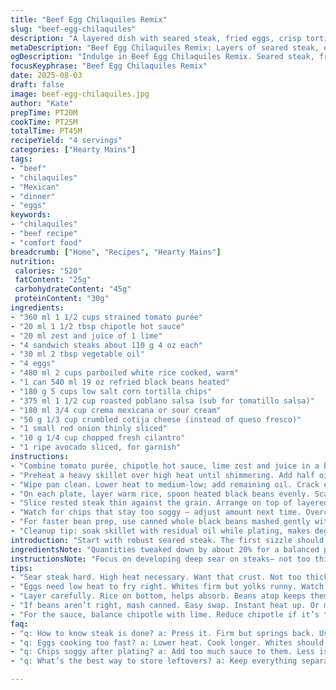 ```yaml
---
title: "Beef Egg Chilaquiles Remix"
slug: "beef-egg-chilaquiles"
description: "A layered dish with seared steak, fried eggs, crisp tortilla chips, and a bright tomato-chipotle lime sauce, served with black beans and fluffy rice. Swaps smoky salsa verde for roasted poblano salsa and queso fresco for cotija cheese, plus a fresh avocado twist. Combines quick meat sear with gentle egg frying. Sauce balances acidity and heat. Texture is key—crispy chips softened just right by sauces but not soggy. Herbs and onions add crunch and brightness. Covered cooking times flexible; look for visual cues in beef doneness and egg whites set with runny yolk. Practical tips for substitutions and timing included."
metaDescription: "Beef Egg Chilaquiles Remix: Layers of seared steak, eggs and chips in tangy sauce. Bold flavors; perfect for any meal."
ogDescription: "Indulge in Beef Egg Chilaquiles Remix. Seared steak, fried eggs, crisp chips, vibrant sauce. A layered delight."
focusKeyphrase: "Beef Egg Chilaquiles Remix"
date: 2025-08-03
draft: false
image: beef-egg-chilaquiles.jpg
author: "Kate"
prepTime: PT20M
cookTime: PT25M
totalTime: PT45M
recipeYield: "4 servings"
categories: ["Hearty Mains"]
tags:
- "beef"
- "chilaquiles"
- "Mexican"
- "dinner"
- "eggs"
keywords:
- "chilaquiles"
- "beef recipe"
- "comfort food"
breadcrumb: ["Home", "Recipes", "Hearty Mains"]
nutrition: 
 calories: "520"
 fatContent: "25g"
 carbohydrateContent: "45g"
 proteinContent: "30g"
ingredients:
- "360 ml 1 1/2 cups strained tomato purée"
- "20 ml 1 1/2 tbsp chipotle hot sauce"
- "20 ml zest and juice of 1 lime"
- "4 sandwich steaks about 110 g 4 oz each"
- "30 ml 2 tbsp vegetable oil"
- "4 eggs"
- "480 ml 2 cups parboiled white rice cooked, warm"
- "1 can 540 ml 19 oz refried black beans heated"
- "180 g 5 cups low salt corn tortilla chips"
- "375 ml 1 1/2 cup roasted poblano salsa (sub for tomatillo salsa)"
- "180 ml 3/4 cup crema mexicana or sour cream"
- "50 g 1/3 cup crumbled cotija cheese (instead of queso fresco)"
- "1 small red onion thinly sliced"
- "10 g 1/4 cup chopped fresh cilantro"
- "1 ripe avocado sliced, for garnish"
instructions:
- "Combine tomato purée, chipotle hot sauce, lime zest and juice in a bowl, whisk well. Reserve; flavor should balance smoky heat and fresh citrus punch."
- "Preheat a heavy skillet over high heat until shimmering. Add half oil; lay steaks flat. Sear hard 1-2 minutes each side until deeply brown crust. Season with salt, pepper mid-cook; remove and tent loosely with foil to rest. Don't crowd pan to avoid steaming meat."
- "Wipe pan clean. Lower heat to medium-low; add remaining oil. Crack eggs carefully, one by one, into pan. Fry eggs sunny side up, whites fully set but yolks still runny, about 3-4 minutes. Watch edges bubble and gently firm up; do not flip. Salt, pepper before serving."
- "On each plate, layer warm rice, spoon heated black beans evenly. Scatter tortilla chips in moderate quantity so they stay crisp yet can absorb sauces partially. Spoon tomato-chipotle lime sauce over chips; drizzle roasted poblano salsa generously next. Dollop crema mexicana in spots; sprinkle cotija cheese liberally; add thin onion slices for sharpness."
- "Slice rested steak thin against the grain. Arrange on top of layered chips and sauces. Gently place fried eggs over steak. Scatter fresh cilantro leaves and avocado slices last. Serve immediately, contrast of hot, creamy, crunchy, fresh."
- "Watch for chips that stay too soggy — adjust amount next time. Overcooked eggs get rubbery; whites should be opaque but tender; yolk a golden pool. Adjust steak cook time for thickness; rare to medium rare recommended for tenderness. If no poblano salsa available, blend mild green chilies with tomatillos, onion, garlic and cilantro."
- "For faster bean prep, use canned whole black beans mashed gently with cumin and garlic powder instead of refried. Step efficiency: sear steaks while sauce mixes; prep onions and avocado while eggs fry."
- "Cleanup tip: soak skillet with residual oil while plating, makes degreasing easier."
introduction: "Start with robust seared steak. The first sizzle should be loud, aggressive—maillard reaction forming crust. Eggs follow low and slow, whites firmed gently, yolks still giving. The tomato purée sauce blends smoky chipotle with zesty lime brightness. Layers in the plate matter: warm rice base, creamy black beans, sharp fresh onion, tangy crema, crumbly cotija cheese. Chips don’t get lost under sauce; just softened enough to meld textures. Instead of plain tomatillo salsa, go roasted poblano for earthier aroma, smoother texture. Avocado slices add creaminess counterpoint. Timing’s flexible; cook steak according to thickness, watch egg whites. The key: contrast in textures, balance in acidic punch and smoky heat. Simple swaps create new flavors while keeping tradition’s bones intact."
ingredientsNote: "Quantities tweaked down by about 20% for a balanced plate that doesn’t overwhelm. Tomato purée replaces coulis for thicker body. Chipotle hot sauce usage trimmed to moderate heat level, lime juice must be fresh for brightness. Replaced store salsa verde with homemade roasted poblano salsa—bake or char poblano peppers, blend with onion and garlic for smoky, milder green salsa. Queso fresco swapped with cotija because it crumbles differently, saltier punch. Crema mexicana preferred for slight tang and velvety texture; sour cream acceptable if unavailable. Corn tortilla chips reduced a bit for better chip to bean and sauce ratio. Avocado added for an optional creamy, buttery balance. Use ripe but firm avocado so doesn’t mush immediately on serving. Common substitutions: steak can be replaced with skirt or flank; if using flank, slice against grain thinly to avoid toughness. Black beans canned convenient; homemade refried needs more time but worth for texture. Rice best parboiled to hold shape and warmth. If no chipotle hot sauce, smoked paprika mix with cayenne can mimic smoky heat."
instructionsNote: "Focus on developing deep sear on steaks— not too thick to avoid undercooked center, not too thin to dry out fast. Pan must be hot enough so meat resists sticking and browns well. Rest steak covered loosely in foil to keep juices. Eggs require low heat; watch closely for whites turning opaque with bubbled edges and no wet uncooked parts. Avoid flipping to maintain runny yolk. Chips added last but mix carefully with warm sauces so they absorb flavor without loss of crunch. Layering order matters for mouthfeel: starchy rice base, protein-rich beans, crunchy chips soaking sauces, drips of cooling crema, salty cheese sprinkle, aromatic onion and herbs for bite. Steak sliced thin maintains tenderness and easy eating. Avocado slices add richness and visual color pop. Timing overlap: prepare sauce while steaks sear; heat beans during egg frying. Adjust cook times ±1-2 minutes depending on heat source and ingredient sizes. Avoid soggy chips by adding sauces and ingredients just before eating. Leftovers cause chips to soften too much, better to serve fresh. If pressed for time, use pre-cooked rice and drained beans to speed process."
tips:
- "Sear steak hard. High heat necessary. Want that crust. Not too thick or thin; find balance. Rest it to keep juices. For doneness, use touch or thermometer."
- "Eggs need low heat to fry right. Whites firm but yolks runny. Watch closely. No flipping, keeps runny. Salt and pepper right before serving for flavor."
- "Layer carefully. Rice on bottom, helps absorb. Beans atop keeps them warm. Chips need to stay crisp. Too much sauce makes mush; drizzle wisely."
- "If beans aren’t right, mash canned. Easy swap. Instant heat up. Or make fresh refried but takes time. Use cumin, garlic powder for depth in flavor."
- "For the sauce, balance chipotle with lime. Reduce chipotle if it’s too spicy. Use fresh lime juice, not bottled. Can use tomatillo if poblano isn’t available."
faq:
- "q: How to know steak is done? a: Press it. Firm but springs back. Use thermometer, 130–135F rare, medium-rare more tender. Cut against grain for best bites."
- "q: Eggs cooking too fast? a: Lower heat. Cook longer. Whites should never be watery. Keep a close eye. Adjust your technique. It takes practice to perfect."
- "q: Chips soggy after plating? a: Add too much sauce to them. Less is more; avoid premixing. Hard chips remain. Layer sauces over chips right before eating."
- "q: What’s the best way to store leftovers? a: Keep everything separate. Tray storage for chips; keep eggs and rest in fridge. Reheat gently. Avoid microwave for eggs."

---
```

